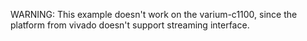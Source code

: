 WARNING: This example doesn't work on the varium-c1100, since the platform from
vivado doesn't support streaming interface.

